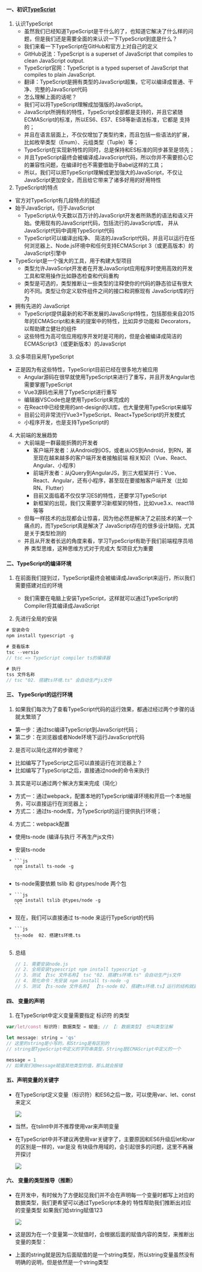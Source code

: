 #### 一、初识[TypeScript](https://www.typescriptlang.org/)

1. 认识TypeScript
   *  虽然我们已经知道TypeScript是干什么的了，也知道它解决了什么样的问题，但是我们还是需要全面的来认识一下TypeScript到底是什么？ 
   *  我们来看一下TypeScript在GitHub和官方上对自己的定义 
     *  GitHub说法：TypeScript is a superset of JavaScript that compiles to clean JavaScript output.
     * TypeScript官网：TypeScript is a typed superset of JavaScript that compiles to plain JavaScript.
     * 翻译：TypeScript是拥有类型的JavaScript超集，它可以编译成普通、干净、完整的JavaScript代码 
   *  怎么理解上面的话呢？  
     *  我们可以将TypeScript理解成加强版的JavaScript。 
     * JavaScript所拥有的特性，TypeScript全部都是支持的，并且它紧随ECMAScript的标准，所以ES6、ES7、ES8等新语法标准，它都是 支持的；
     * 并且在语言层面上，不仅仅增加了类型约束，而且包括一些语法的扩展，比如枚举类型（Enum）、元组类型（Tuple）等；
     * TypeScript在实现新特性的同时，总是保持和ES标准的同步甚至是领先；
     * 并且TypeScript最终会被编译成JavaScript代码，所以你并不需要担心它的兼容性问题，在编译时也不需要借助于Babel这样的工具；
     * 所以，我们可以把TypeScript理解成更加强大的JavaScript，不仅让JavaScript更加安全，而且给它带来了诸多好用的好用特性 
2.  TypeScript的特点  
   * 官方对TypeScript有几段特点的描述
   * 始于JavaScript，归于JavaScript 
     * TypeScript从今天数以百万计的JavaScript开发者所熟悉的语法和语义开始。使用现有的JavaScript代码，包括流行的JavaScript库， 并从JavaScript代码中调用TypeScript代码
     *  TypeScript可以编译出纯净、 简洁的JavaScript代码，并且可以运行在任何浏览器上、Node.js环境中和任何支持ECMAScript 3（或更高版本）的JavaScript引擎中
   * TypeScript是一个强大的工具，用于构建大型项目
     * 类型允许JavaScript开发者在开发JavaScript应用程序时使用高效的开发工具和常用操作比如静态检查和代码重构
     * 类型是可选的，类型推断让一些类型的注释使你的代码的静态验证有很大的不同。类型让你定义软件组件之间的接口和洞察现有 JavaScript库的行为
   * 拥有先进的 JavaScript
     * TypeScript提供最新的和不断发展的JavaScript特性，包括那些来自2015年的ECMAScript和未来的提案中的特性，比如异步功能和 Decorators，以帮助建立健壮的组件
     * 这些特性为高可信应用程序开发时是可用的，但是会被编译成简洁的ECMAScript3（或更新版本）的JavaScript
3.  众多项目采用TypeScript
   * 正是因为有这些特性，TypeScript目前已经在很多地方被应用
     * Angular源码在很早就使用TypeScript来进行了重写，并且开发Angular也需要掌握TypeScript
     * Vue3源码也采用了TypeScript进行重写
     * 编辑器VSCode也是使用TypeScript来完成的
     * 在React中已经使用的ant-design的UI库，也大量使用TypeScript来编写
     * 目前公司非常流行Vue3+TypeScript、React+TypeScript的开发模式
     * 小程序开发，也是支持TypeScript的 
4. 大前端的发展趋势 
   * 大前端是一群最能折腾的开发者 
     * 客户端开发者：从Android到iOS，或者从iOS到Android，到RN，甚至现在越来越多的客户端开发者接触前端 相关知识（Vue、React、Angular、小程序）
     * 前端开发者：从jQuery到AngularJS，到三大框架并行：Vue、React、Angular，还有小程序，甚至现在要接触客户端开发（比如RN、Flutter）
     * 目前又面临着不仅仅学习ES的特性，还要学习TypeScript
     * 新框架的出现，我们又需要学习新框架的特性，比如vue3.x、react18等等 
   * 但每一样技术的出现都会让惊喜，因为他必然是解决了之前技术的某一个痛点的，而TypeScript真是解决了 JavaScript存在的很多设计缺陷，尤其是关于类型检测的 
   * 并且从开发者长远的角度来看，学习TypeScript有助于我们前端程序员培养 类型思维，这种思维方式对于完成大 型项目尤为重要 



####  二、TypeScript的编译环境  

1. 在前面我们提到过，TypeScript最终会被编译成JavaScript来运行，所以我们需要搭建对应的环境

   * 我们需要在电脑上安装TypeScript，这样就可以通过TypeScript的Compiler将其编译成JavaScript 

2.  先进行全局的安装 

   ```js
   # 安装命令
   npm install typescript -g
   
   # 查看版本
   tsc --versio
   // tsc => TypeScript compiler ts的编译器
   
   # 执行
   tss 文件名称
   // tsc "02. 搭建ts环境.ts" 会自动生产js文件
   ```

#### 三、 TypeScript的运行环境  

1.  如果我们每次为了查看TypeScript代码的运行效果，都通过经过两个步骤的话就太繁琐了 

   *  第一步：通过tsc编译TypeScript到JavaScript代码； 
   *  第二步：在浏览器或者Node环境下运行JavaScript代码 

2.  是否可以简化这样的步骤呢？ 

   *  比如编写了TypeScript之后可以直接运行在浏览器上？
   *  比如编写了TypeScript之后，直接通过node的命令来执行 

3.  其实是可以通过两个解决方案来完成（简化）

   * 方式一：通过webpack，配置本地的TypeScript编译环境和开启一个本地服务，可以直接运行在浏览器上；
   * 方式二：通过ts-node库，为TypeScript的运行提供执行环境；

4.  方式二：webpack配置 

   *  使用ts-node (编译与执行 不再生产js文件)

   *  安装ts-node

     * ```js
       npm install ts-node -g
       ```

   *  ts-node需要依赖 tslib 和 @types/node 两个包 

     * ```js
       npm install tslib @types/node -g
       ```

   *  现在，我们可以直接通过 ts-node 来运行TypeScript的代码

     * ```js
       ts-node  02. 搭建ts环境.ts
       ```

5. 总结

   ```js
   // 1. 需要安装node.js
   // 2. 全局安装typescript npm install typescript -g
   // 3. 测试 【tsc 文件名称】 tsc "02. 搭建ts环境.ts" 会自动生产js文件
   // 4. 简化命令：先安装 npm install ts-node -g
   // 5. 测试 【ts-node 文件名称】 【ts-node 02. 搭建ts环境.ts】运行的结构就直接出来了 就不需要每次打包了(不用每次执行tsc)
   ```

#### 四、 变量的声明 

1.  在TypeScript中定义变量需要指定 标识符 的类型 

   ```js
   var/let/const 标识符: 数据类型 = 赋值; // 【: 数据类型】 也叫类型注解
   
   let message: string = 'qs'
   // 这里的string是小写的，和String是有区别的
   // string是TypeScript中定义的字符串类型，String是ECMAScript中定义的一个
   
   message = 1
   // 如果我们给message赋值其他类型的值，那么就会报错
   ```

#### 五、声明变量的关键字  

* 在TypeScript定义变量（标识符）和ES6之后一致，可以使用var、let、const来定义 

   ![](https://i.bmp.ovh/imgs/2022/05/16/b3b14e3f0bed3e09.png) 

* 当然，在tslint中并不推荐使用var来声明变量 

* 在TypeScript中并不建议再使用var关键字了，主要原因和ES6升级后let和var的区别是一样的，var是没 有块级作用域的，会引起很多的问题，这里不再展开探讨

   ![](https://i.bmp.ovh/imgs/2022/05/16/72627d9bb723ceaf.png) 

#### 六、 变量的类型推导（推断） 

*  在开发中，有时候为了方便起见我们并不会在声明每一个变量时都写上对应的数据类型，我们更希望可以通过TypeScript本身的 特性帮助我们推断出对应的变量类型 如果我们给string赋值123 

   ![](https://i.bmp.ovh/imgs/2022/05/16/07fc0cd83e76a533.png) 

* 这是因为在一个变量第一次赋值时，会根据后面的赋值内容的类型，来推断出变量的类型： 

* 上面的string就是因为后面赋值的是一个string类型，所以string变量虽然没有明确的说明，但是依然是一个string类型


